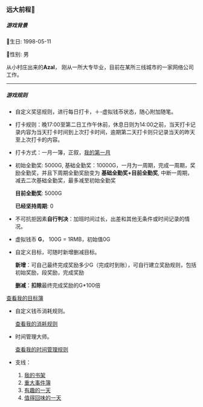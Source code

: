 ### 远大前程🌈



##### 游戏背景


🎂生日: 1998-05-11

👨性别: 男




从小村庄出来的**Azal**， 刚从一所大专毕业，目前在某所三线城市的一家网络公司工作。

------



##### 游戏规则

-  自定义奖惩规则，进行每日打卡，＋-虚拟钱币状态，随心附加随笔。

-  打卡规则：晚17:00至第二日工作午休前，休息日则为14:00之前，当天打卡记录内容为当天打卡时间到上次打卡时间，逾期第二天打卡则只记录当天的昨天至上次打卡的内容。

-  打卡方式：一月一簿，正叙，[我的第一月](/MYLIFE/2020-06.md) 

- 初始全勤奖: 5000G,  基础全勤奖：10000G，一月为一周期，完成一周期，奖励全勤奖，并且下周期全勤奖励变为 **基础全勤奖+目前全勤奖**, 中断一周期，减去二次基础全勤奖，最多减至初始全勤奖

  **目前全勤奖**: 5000G

  **已经坚持周期**: 0

-  不可抗拒因素**自行判决**：加班时间过长，出差和其他无条件或时间记录的情况。

-  虚拟钱币 **G**， 100G = 1RMB，初始值0G

-  自定义目标，可随时新增删减目标。

   **新增**：可自己最终完成奖励多少G（完成时到账），可自行建立奖励规则，包括初始奖励，段奖励，完成奖励

   **删减**：**扣除**最终完成奖励的G*100倍

  [查看我的目标簿](Goals.md)

- 自定义钱币消耗规则。

  [查看我的消耗规则](Consume.md)

- 时间管理大师。

  [查看我的时间管理规则](WorkAndRest.md)

- 支线：

  1. [我的书架](Bookshelf.md) 
  2. [重大事件簿]()
  3. [有趣的一天]()
  4. [值得回味的一天]()

















